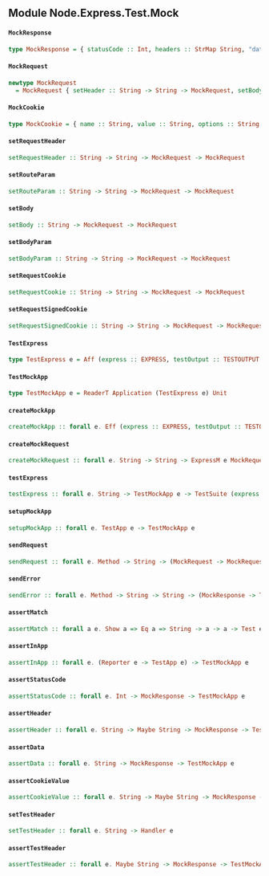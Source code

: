 ## Module Node.Express.Test.Mock

#### `MockResponse`

``` purescript
type MockResponse = { statusCode :: Int, headers :: StrMap String, "data" :: String, cookies :: StrMap MockCookie }
```

#### `MockRequest`

``` purescript
newtype MockRequest
  = MockRequest { setHeader :: String -> String -> MockRequest, setBody :: String -> MockRequest, setBodyParam :: String -> String -> MockRequest, setRouteParam :: String -> String -> MockRequest, setCookie :: String -> String -> MockRequest, setSignedCookie :: String -> String -> MockRequest }
```

#### `MockCookie`

``` purescript
type MockCookie = { name :: String, value :: String, options :: String }
```

#### `setRequestHeader`

``` purescript
setRequestHeader :: String -> String -> MockRequest -> MockRequest
```

#### `setRouteParam`

``` purescript
setRouteParam :: String -> String -> MockRequest -> MockRequest
```

#### `setBody`

``` purescript
setBody :: String -> MockRequest -> MockRequest
```

#### `setBodyParam`

``` purescript
setBodyParam :: String -> String -> MockRequest -> MockRequest
```

#### `setRequestCookie`

``` purescript
setRequestCookie :: String -> String -> MockRequest -> MockRequest
```

#### `setRequestSignedCookie`

``` purescript
setRequestSignedCookie :: String -> String -> MockRequest -> MockRequest
```

#### `TestExpress`

``` purescript
type TestExpress e = Aff (express :: EXPRESS, testOutput :: TESTOUTPUT | e)
```

#### `TestMockApp`

``` purescript
type TestMockApp e = ReaderT Application (TestExpress e) Unit
```

#### `createMockApp`

``` purescript
createMockApp :: forall e. Eff (express :: EXPRESS, testOutput :: TESTOUTPUT | e) Application
```

#### `createMockRequest`

``` purescript
createMockRequest :: forall e. String -> String -> ExpressM e MockRequest
```

#### `testExpress`

``` purescript
testExpress :: forall e. String -> TestMockApp e -> TestSuite (express :: EXPRESS, testOutput :: TESTOUTPUT | e)
```

#### `setupMockApp`

``` purescript
setupMockApp :: forall e. TestApp e -> TestMockApp e
```

#### `sendRequest`

``` purescript
sendRequest :: forall e. Method -> String -> (MockRequest -> MockRequest) -> (MockResponse -> TestMockApp e) -> TestMockApp e
```

#### `sendError`

``` purescript
sendError :: forall e. Method -> String -> String -> (MockResponse -> TestMockApp e) -> TestMockApp e
```

#### `assertMatch`

``` purescript
assertMatch :: forall a e. Show a => Eq a => String -> a -> a -> Test e
```

#### `assertInApp`

``` purescript
assertInApp :: forall e. (Reporter e -> TestApp e) -> TestMockApp e
```

#### `assertStatusCode`

``` purescript
assertStatusCode :: forall e. Int -> MockResponse -> TestMockApp e
```

#### `assertHeader`

``` purescript
assertHeader :: forall e. String -> Maybe String -> MockResponse -> TestMockApp e
```

#### `assertData`

``` purescript
assertData :: forall e. String -> MockResponse -> TestMockApp e
```

#### `assertCookieValue`

``` purescript
assertCookieValue :: forall e. String -> Maybe String -> MockResponse -> TestMockApp e
```

#### `setTestHeader`

``` purescript
setTestHeader :: forall e. String -> Handler e
```

#### `assertTestHeader`

``` purescript
assertTestHeader :: forall e. Maybe String -> MockResponse -> TestMockApp e
```


